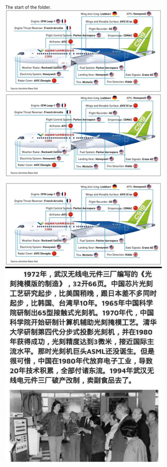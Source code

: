 The start of the folder.  
![C919技术栈](./技术栈c919.jpeg)
<img src="./技术栈c919.jpeg" style="width:45em"/>
<div style="max-width:45em"><img src="./技术栈c919.jpeg"/></div>

<img src="./集成电路项目下马.jpg" style="width:45em"/>
